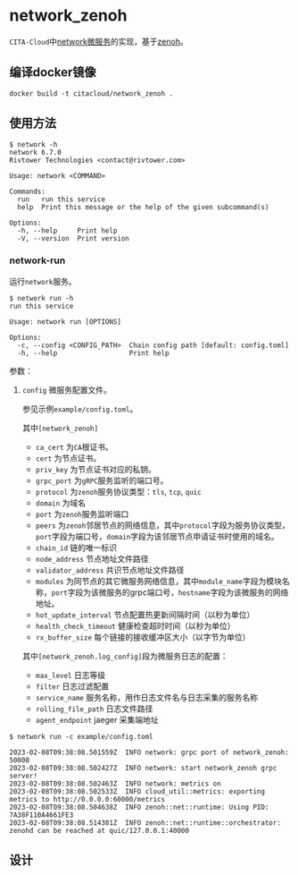 # network_zenoh

`CITA-Cloud`中[network微服务](https://github.com/cita-cloud/cita_cloud_proto/blob/master/protos/network.proto)的实现，基于[zenoh](https://crates.io/crates/zenoh)。

## 编译docker镜像
```
docker build -t citacloud/network_zenoh .
```

## 使用方法

```
$ network -h
network 6.7.0
Rivtower Technologies <contact@rivtower.com>

Usage: network <COMMAND>

Commands:
  run   run this service
  help  Print this message or the help of the given subcommand(s)

Options:
  -h, --help     Print help
  -V, --version  Print version
```

### network-run

运行`network`服务。

```
$ network run -h
run this service

Usage: network run [OPTIONS]

Options:
  -c, --config <CONFIG_PATH>  Chain config path [default: config.toml]
  -h, --help                  Print help

```

参数：
1. `config` 微服务配置文件。

    参见示例`example/config.toml`。

    其中`[network_zenoh]`
    * `ca_cert` 为`CA`根证书。
    * `cert` 为节点证书。
    * `priv_key` 为节点证书对应的私钥。
    * `grpc_port` 为`gRPC`服务监听的端口号。
    * `protocol` 为`zenoh`服务协议类型：`tls`, `tcp`, `quic`
    * `domain` 为域名
    * `port` 为`zenoh`服务监听端口
    * `peers` 为`zenoh`邻居节点的网络信息，其中`protocol`字段为服务协议类型，`port`字段为端口号，`domain`字段为该邻居节点申请证书时使用的域名。
    * `chain_id` 链的唯一标识
    * `node_address` 节点地址文件路径
    * `validator_address` 共识节点地址文件路径
    * `modules` 为同节点的其它微服务网络信息，其中`module_name`字段为模块名称，`port`字段为该微服务的grpc端口号，`hostname`字段为该微服务的网络地址。
    * `hot_update_interval` 节点配置热更新间隔时间（以秒为单位）
    * `health_check_timeout` 健康检查超时时间（以秒为单位）
    * `rx_buffer_size` 每个链接的接收缓冲区大小（以字节为单位）

    其中`[network_zenoh.log_config]`段为微服务日志的配置：
    * `max_level` 日志等级
    * `filter` 日志过滤配置
    * `service_name` 服务名称，用作日志文件名与日志采集的服务名称
    * `rolling_file_path` 日志文件路径
    * `agent_endpoint` jaeger 采集端地址


```
$ network run -c example/config.toml

2023-02-08T09:38:08.501559Z  INFO network: grpc port of network_zenoh: 50000
2023-02-08T09:38:08.502427Z  INFO network: start network_zenoh grpc server!
2023-02-08T09:38:08.502463Z  INFO network: metrics on
2023-02-08T09:38:08.502533Z  INFO cloud_util::metrics: exporting metrics to http://0.0.0.0:60000/metrics
2023-02-08T09:38:08.504638Z  INFO zenoh::net::runtime: Using PID: 7A38F110A4661FE3    
2023-02-08T09:38:08.514381Z  INFO zenoh::net::runtime::orchestrator: zenohd can be reached at quic/127.0.0.1:40000 

```

## 设计

